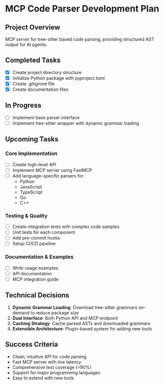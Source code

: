 # MCP Code Parser Development Plan

## Project Overview
MCP server for tree-sitter based code parsing, providing structured AST output for AI agents.

## Completed Tasks
- [x] Create project directory structure
- [x] Initialize Python package with pyproject.toml
- [x] Create .gitignore file
- [x] Create documentation files

## In Progress
- [ ] Implement base parser interface
- [ ] Implement tree-sitter wrapper with dynamic grammar loading

## Upcoming Tasks

### Core Implementation
- [ ] Create high-level API
- [ ] Implement MCP server using FastMCP
- [ ] Add language-specific parsers for:
  - Python
  - JavaScript
  - TypeScript
  - Go
  - C++

### Testing & Quality
- [ ] Create integration tests with complex code samples
- [ ] Unit tests for each component
- [ ] Add pre-commit hooks
- [ ] Setup CI/CD pipeline

### Documentation & Examples
- [ ] Write usage examples
- [ ] API documentation
- [ ] MCP integration guide

## Technical Decisions
1. **Dynamic Grammar Loading**: Download tree-sitter grammars on-demand to reduce package size
2. **Dual Interface**: Both Python API and MCP endpoint
3. **Caching Strategy**: Cache parsed ASTs and downloaded grammars
4. **Extensible Architecture**: Plugin-based system for adding new tools

## Success Criteria
- Clean, intuitive API for code parsing
- Fast MCP server with low latency
- Comprehensive test coverage (>90%)
- Support for major programming languages
- Easy to extend with new tools